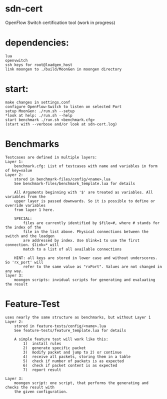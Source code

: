 # sdn-cert
OpenFlow Switch certification tool (work in progress)


# dependencies:
	lua
	openvwitch
	ssh keys for root@loadgen_host
	link moongen to ./build/MoonGen in moongen directory

# start:	
	make changes in settings.conf
	configure OpenFlow-Switch to listen on selected Port
	setup MoonGen: ./run.sh --setup
	*look at help: ./run.sh --help
	start benchmark ./run.sh <benchmark.cfg>
	(start with --verbose and/or look at sdn-cert.log)
	
# Benchmarks
	Testcases are defined in multiple layers:
	Layer 1:
		benchmark.cfg: List of testcases with name and variables in form of key=value
	Layer 2:
		stored in benchmark-files/config/<name>.lua
		See benchmark-files/benchmark_template.lua for details

		All Arguments beginning with '$' are treated as variables. All variables from the
		upper layer is passed downwards. So it is possible to define or override variables
		from layer 1 here.
		
		SPECIAL:
			files are currently identified by $file=#, where # stands for the index of the
			file in the list above. Physical connections between the switch and the loadgen
			are addressed by index. Use $link=1 to use the first connection. $link=* will
			match to a list of all available connections
			
		HINT: all keys are stored in lower case and without underscores. So 'rx_port' will
			refer to the same value as "rxPort". Values are not changed in any way.
	layer 3:
		moongen scripts: invidual scripts for generating and evaluating the result
			
# Feature-Test
	uses nearly the same structure as benchmarks, but without Layer 1
	Layer 2:
		stored in feature-tests/config/<name>.lua
		See feature-tests/feature_template.lua for details
		
		A simple feature test will work like this:
			1)	install rules
			2)	generate specific packet
			3)	modify packet and jump to 2) or continue
			4)	receive all packets, storing them in a table
			5)	check if number of packets is as expected
			6)	check if packet content is as expected
			7)	report result
		
	Layer 3:
		moongen script: one script, that performs the generating and checks the result with
		the given configuration.